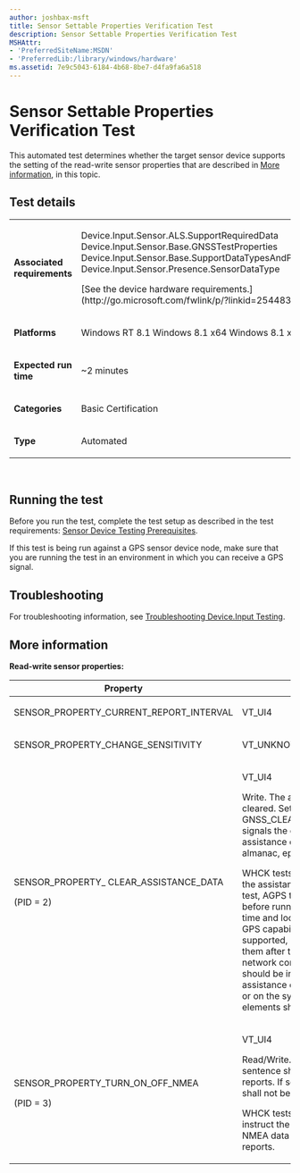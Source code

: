 ```yaml
---
author: joshbax-msft
title: Sensor Settable Properties Verification Test
description: Sensor Settable Properties Verification Test
MSHAttr:
- 'PreferredSiteName:MSDN'
- 'PreferredLib:/library/windows/hardware'
ms.assetid: 7e9c5043-6184-4b68-8be7-d4fa9fa6a518
---
```


# Sensor Settable Properties Verification Test


This automated test determines whether the target sensor device supports the setting of the read-write sensor properties that are described in [More information](#more), in this topic.

## Test details


<table>
<colgroup>
<col width="50%" />
<col width="50%" />
</colgroup>
<tbody>
<tr class="odd">
<td><p><strong>Associated requirements</strong></p></td>
<td><p>Device.Input.Sensor.ALS.SupportRequiredData Device.Input.Sensor.Base.GNSSTestProperties Device.Input.Sensor.Base.SupportDataTypesAndProperties Device.Input.Sensor.Presence.SensorDataType</p>
<p>[See the device hardware requirements.](http://go.microsoft.com/fwlink/p/?linkid=254483)</p></td>
</tr>
<tr class="even">
<td><p><strong>Platforms</strong></p></td>
<td><p>Windows RT 8.1 Windows 8.1 x64 Windows 8.1 x86</p></td>
</tr>
<tr class="odd">
<td><p><strong>Expected run time</strong></p></td>
<td><p>~2 minutes</p></td>
</tr>
<tr class="even">
<td><p><strong>Categories</strong></p></td>
<td><p>Basic Certification</p></td>
</tr>
<tr class="odd">
<td><p><strong>Type</strong></p></td>
<td><p>Automated</p></td>
</tr>
</tbody>
</table>

 

## Running the test


Before you run the test, complete the test setup as described in the test requirements: [Sensor Device Testing Prerequisites](sensor-device-testing-prerequisites.md).

If this test is being run against a GPS sensor device node, make sure that you are running the test in an environment in which you can receive a GPS signal.

## Troubleshooting


For troubleshooting information, see [Troubleshooting Device.Input Testing](troubleshooting-deviceinput-testing.md).

## <a href="" id="more"></a>More information


**Read-write sensor properties:**

<table>
<colgroup>
<col width="50%" />
<col width="50%" />
</colgroup>
<thead>
<tr class="header">
<th>Property</th>
<th>Data type</th>
</tr>
</thead>
<tbody>
<tr class="odd">
<td><p>SENSOR_PROPERTY_CURRENT_REPORT_INTERVAL</p></td>
<td><p>VT_UI4</p></td>
</tr>
<tr class="even">
<td><p>SENSOR_PROPERTY_CHANGE_SENSITIVITY</p></td>
<td><p>VT_UNKNOWN</p></td>
</tr>
<tr class="odd">
<td><p>SENSOR_PROPERTY_ CLEAR_ASSISTANCE_DATA</p>
<p>(PID = 2)</p></td>
<td><p>VT_UI4</p>
<p>Write. The assistance data to be cleared. Setting a value of GNSS_CLEAR_ALL_ASSISTANCE_DATA signals the driver to clear all assistance data, including time, almanac, ephemeris and last position.</p>
<p>WHCK tests can set this value to clear the assistance data before a cold start test, AGPS tests or independently before running simulator tests where time and location is simulated. If A-GPS capabilities e.g. SUPL, LTO is supported, driver can try to utilize them after this operation by using the network connection. However, it should be in a state where no assistance data is saved in the device or on the system. Any assistance data elements shall be downloaded again.</p></td>
</tr>
<tr class="even">
<td><p>SENSOR_PROPERTY_TURN_ON_OFF_NMEA</p>
<p>(PID = 3)</p></td>
<td><p>VT_UI4</p>
<p>Read/Write. If set to TRUE, NMEA sentence shall be included in data reports. If set to False, NMEA sentence shall not be included in data reports.</p>
<p>WHCK tests can use this property to instruct the device to start sending NMEA data or stop including it in data reports.</p></td>
</tr>
</tbody>
</table>

 

 

 






